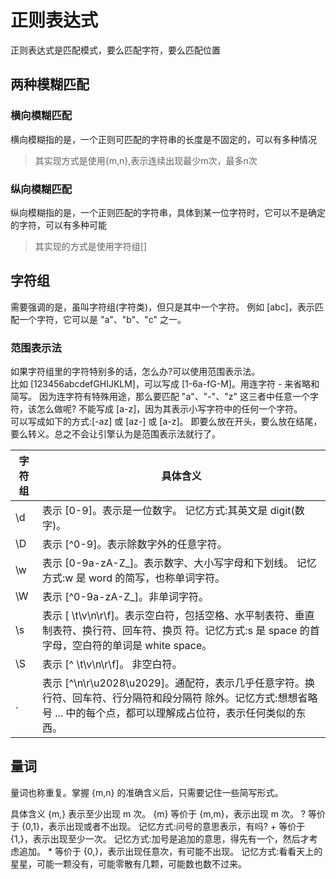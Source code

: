 # 正则表达式
正则表达式是匹配模式，要么匹配字符，要么匹配位置

## 两种模糊匹配

### 横向模糊匹配
横向模糊指的是，一个正则可匹配的字符串的长度是不固定的，可以有多种情况
> 其实现方式是使用{m,n},表示连续出现最少m次，最多n次

### 纵向模糊匹配
纵向模糊指的是，一个正则匹配的字符串，具体到某一位字符时，它可以不是确定的字符，可以有多种可能
> 其实现的方式是使用字符组[]

## 字符组
需要强调的是，虽叫字符组(字符类)，但只是其中一个字符。
例如 [abc]，表示匹配一个字符，它可以是 "a"、"b"、"c" 之一。

### 范围表示法

如果字符组里的字符特别多的话，怎么办?可以使用范围表示法。  
比如 [123456abcdefGHIJKLM]，可以写成 [1-6a-fG-M]。用连字符 - 来省略和简写。 因为连字符有特殊用途，那么要匹配 "a"、"-"、"z" 这三者中任意一个字符，该怎么做呢? 不能写成 [a-z]，因为其表示小写字符中的任何一个字符。   
可以写成如下的方式:[-az] 或 [az-] 或 [a\-z]。 即要么放在开头，要么放在结尾，要么转义。总之不会让引擎认为是范围表示法就行了。   


|  字符组   | 具体含义  |
|  ----  | ----  |
| \d  | 表示 [0-9]。表示是一位数字。 记忆方式:其英文是 digit(数字)。 |
| \D | 表示 [^0-9]。表示除数字外的任意字符。 |
| \w | 表示 [0-9a-zA-Z_]。表示数字、大小写字母和下划线。 记忆方式:w 是 word 的简写，也称单词字符。 |
| \W | 表示 [^0-9a-zA-Z_]。非单词字符。 |
| \s |  表示 [ \t\v\n\r\f]。表示空白符，包括空格、水平制表符、垂直制表符、换行符、回车符、换页 符。记忆方式:s 是 space 的首字母，空白符的单词是 white space。|
| \S | 表示 [^ \t\v\n\r\f]。 非空白符。 |
| . |  表示 [^\n\r\u2028\u2029]。通配符，表示几乎任意字符。换行符、回车符、行分隔符和段分隔符 除外。记忆方式:想想省略号 ... 中的每个点，都可以理解成占位符，表示任何类似的东西。|


## 量词
量词也称重复。掌握 {m,n} 的准确含义后，只需要记住一些简写形式。

具体含义
{m,}
表示至少出现 m 次。
{m}
等价于 {m,m}，表示出现 m 次。
?
等价于 {0,1}，表示出现或者不出现。 记忆方式:问号的意思表示，有吗?
+
等价于 {1,}，表示出现至少一次。 记忆方式:加号是追加的意思，得先有一个，然后才考虑追加。
*
等价于 {0,}，表示出现任意次，有可能不出现。 记忆方式:看看天上的星星，可能一颗没有，可能零散有几颗，可能数也数不过来。